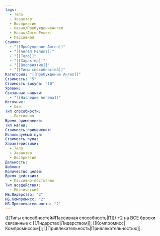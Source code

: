 ```yaml
---
tags:
  - Тело
  - Характер
  - Восприятие
  - Навык/ПробуждениеАнгел
  - Навык/АнгелРеликт
  - Пассивная
Ссылки:
  - "[[Пробуждение Ангел]]"
  - "[[Ангел Реликт]]"
  - "[[Тело]]"
  - "[[Характер]]"
  - "[[Восприятие]]"
  - "[[Типы способностей]]"
Категория: "[[Пробуждение Ангел]]"
Стоимость: "5"
Стоимость выкупа: "10"
Уровни: 
Связанные навыки:
  - "[[Наследие Ангела]]"
Источник:
  - Свет
Тип способности:
  - Пассивная
Время применения: 
Тип магии: 
Стоимость применения: 
Используемый пул: 
Стоимость пула: 
Характеристики:
  - Тело
  - Характер
  - Восприятие
Дальность: 
Шаблон: 
Количество целей: 
Время действия:
  - Пассивно-постоянно
Тип воздействия:
  - Мистический
НБ.Лидерство: "2"
НБ.Компромисс: "2"
НБ.Привлекательность: "2"
---
```

([[Типы способностей#Пассивная способность|П]]) +2 на ВСЕ броски связанные с [[Лидерство|Лидерством]]; [[Компромисс|Компромиссом]]; [[Привлекательность|Привлекательностью]]. 